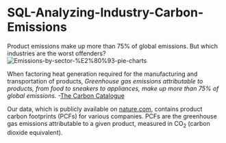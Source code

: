 # SQL-Analyzing-Industry-Carbon-Emissions
Product emissions make up more than 75% of global emissions. But which industries are the worst offenders?
![Emissions-by-sector-%E2%80%93-pie-charts](https://github.com/AlexPs1/SQL-Analyzing-Industry-Carbon-Emissions/assets/120577334/1bf12463-a5fb-4430-b90a-7bdfab6f7386)

When factoring heat generation required for the manufacturing and transportation of products, _Greenhouse gas emissions attributable to products, from food to sneakers to appliances, make up more than 75% of global emissions._ -[The Carbon Catalogue](https://www.nature.com/articles/s41597-022-01178-9)

Our data, which is publicly available on [nature.com](https://www.nature.com/articles/s41597-022-01178-9), contains product carbon footprints (PCFs) for various companies. PCFs are the greenhouse gas emissions attributable to a given product, measured in CO<sub>2</sub> (carbon dioxide equivalent).
